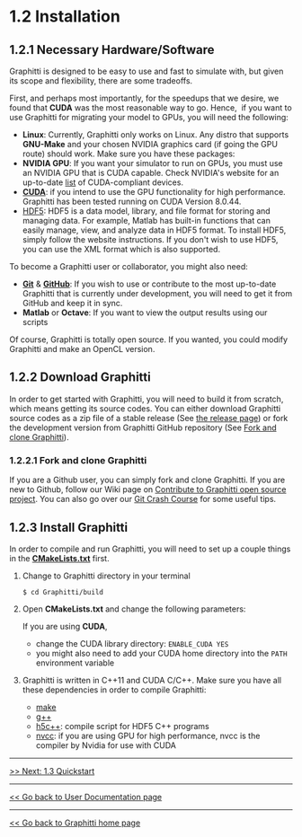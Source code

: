 # 1.2 Installation

## 1.2.1 Necessary Hardware/Software

Graphitti is designed to be easy to use and fast to simulate with, but given its scope and flexibility, there are some tradeoffs. 

First, and perhaps most importantly, for the speedups that we desire, we found that **CUDA** was the most reasonable way to go. Hence,  if you want to use Graphitti for migrating your model to GPUs, you will need the following: 

- **Linux**: Currently, Graphitti only works on Linux. Any distro that supports **GNU-Make** and your chosen NVIDIA graphics card (if going the GPU route) should work. Make sure you have these packages:
- **NVIDIA GPU**: If you want your simulator to run on GPUs, you must use an NVIDIA GPU that is CUDA capable. Check NVIDIA's website for an up-to-date [list](https://developer.nvidia.com/cuda-gpus) of CUDA-compliant devices. 
- [**CUDA**](https://developer.nvidia.com/cuda-downloads): if you intend to use the GPU functionality for high performance. Graphitti has been tested running on CUDA Version 8.0.44. 
- [HDF5](https://support.hdfgroup.org/HDF5/): HDF5 is a data model, library, and file format for storing and managing data. For example, Matlab has built-in functions that can easily manage, view, and analyze data in HDF5 format. To install HDF5, simply follow the website instructions. If you don't wish to use HDF5, you can use the XML format which is also supported.  

To become a Graphitti user or collaborator, you might also need:

- **[Git](http://git-scm.com/)** & **[GitHub](https://github.com/)**: If you wish to use or contribute to the most up-to-date Graphitti that is currently under development, you will need to get it from GitHub and keep it in sync. 
- **Matlab** or **Octave**: If you want to view the output results using our scripts

Of course, Graphitti is totally open source. If you wanted, you could modify Graphitti and make an OpenCL version. 

## 1.2.2 Download Graphitti

In order to get started with Graphitti, you will need to build it from scratch, which means getting its source codes. You can either download Graphitti source codes as a zip file of a stable release (See [the release page](https://github.com/UWB-Biocomputing/Graphitti/releases)) or fork the development version from Graphitti GitHub repository (See [Fork and clone Graphitti](#1222-fork-and-clone-graphitti)).  

### 1.2.2.1 Fork and clone Graphitti

If you are a Github user, you can simply fork and clone Graphitti. If you are new to Github, follow our Wiki page on [Contribute to Graphitti open source project](https://github.com/UWB-Biocomputing/BrainGrid/wiki/Contribute-to-BrainGrid-open-source-project). You can also go over our [Git Crash Course](https://github.com/UWB-Biocomputing/BrainGrid/wiki/Git-Crash-Course) for some useful tips.

## 1.2.3 Install Graphitti

In order to compile and run Graphitti, you will need to set up a couple things in the [**CMakeLists.txt**](https://github.com/UWB-Biocomputing/Graphitti/blob/master/CMakeLists.txt) first. 

1. Change to Graphitti directory in your terminal

   ```shell
   $ cd Graphitti/build
   ```

2. Open **CMakeLists.txt** and change the following parameters:

	If you are using **CUDA**, 
   	
	- change the CUDA library directory: ```ENABLE_CUDA YES``` 
	- you might also need to add your CUDA home directory into the ```PATH``` environment variable 

3. Graphitti is written in C++11 and CUDA C/C++. Make sure you have all these dependencies in order to compile Graphitti:
   - [make](https://www.gnu.org/software/make/)
   - [g++](https://gcc.gnu.org/)
   - [h5c++](https://support.hdfgroup.org/HDF5/Tutor/compile.html): compile script for HDF5 C++ programs
   - [nvcc](http://docs.nvidia.com/cuda/cuda-compiler-driver-nvcc/#axzz4ftSRZe00): if you are using GPU for high performance, nvcc is the compiler by Nvidia for use with CUDA

---------
[>> Next: 1.3 Quickstart](quickstart.md)

-------------
[<< Go back to User Documentation page](index.md)

---------
[<< Go back to Graphitti home page](http://uwb-biocomputing.github.io/Graphitti/)